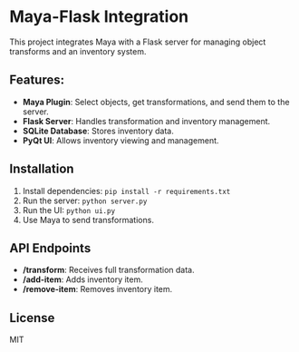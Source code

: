 # Maya-Flask Integration

This project integrates Maya with a Flask server for managing object transforms and an inventory system.

## Features:
- **Maya Plugin**: Select objects, get transformations, and send them to the server.
- **Flask Server**: Handles transformation and inventory management.
- **SQLite Database**: Stores inventory data.
- **PyQt UI**: Allows inventory viewing and management.

## Installation
1. Install dependencies: `pip install -r requirements.txt`
2. Run the server: `python server.py`
3. Run the UI: `python ui.py`
4. Use Maya to send transformations.

## API Endpoints
- **/transform**: Receives full transformation data.
- **/add-item**: Adds inventory item.
- **/remove-item**: Removes inventory item.

## License
MIT
